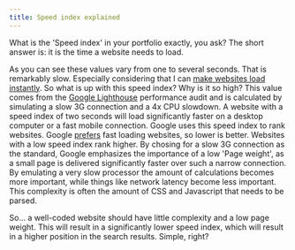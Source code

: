 ```yaml
---
title: Speed index explained
---
```


What is the 'Speed index' in your portfolio exactly, you ask? The short answer is: it is the time a website needs to load.

As you can see these values vary from one to several seconds. That is remarkably slow. Especially considering that I can [make websites load instantly](/blog/websites-that-load-instantly/). So what is up with this speed index? Why is it so high? This value comes from the [Google Lighthouse](/blog/google-lighthouse-score/) performance audit and is calculated by simulating a slow 3G connection and a 4x CPU slowdown. A website with a speed index of two seconds will load significantly faster on a desktop computer or a fast mobile connection. Google uses this speed index to rank websites. Google [prefers](https://webmasters.googleblog.com/2018/01/using-page-speed-in-mobile-search.html?m=1) fast loading websites, so lower is better. Websites with a low speed index rank higher. By chosing for a slow 3G connection as the standard, Google emphasizes the importance of a low 'Page weight', as a small page is delivered significantly faster over such a narrow connection. By emulating a very slow processor the amount of calculations becomes more important, while things like network latency become less important. This complexity is often the amount of CSS and Javascript that needs to be parsed.

So... a well-coded website should have little complexity and a low page weight. This will result in a significantly lower speed index, which will result in a higher position in the search results. Simple, right?